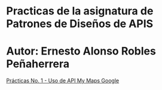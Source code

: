 # Practicas de la asignatura de Patrones de Diseños de APIS
# Autor: Ernesto Alonso Robles Peñaherrera
[Prácticas No. 1 - Uso de API My Maps Google](Uso-de-API-My-Maps-Google/index.html)
